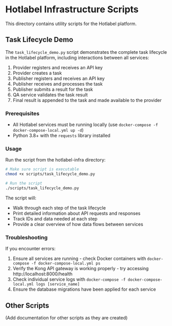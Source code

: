 # Hotlabel Infrastructure Scripts

This directory contains utility scripts for the Hotlabel platform.

## Task Lifecycle Demo

The `task_lifecycle_demo.py` script demonstrates the complete task lifecycle in the Hotlabel platform, including interactions between all services:

1. Provider registers and receives an API key
2. Provider creates a task
3. Publisher registers and receives an API key
4. Publisher receives and processes the task
5. Publisher submits a result for the task
6. QA service validates the task result
7. Final result is appended to the task and made available to the provider

### Prerequisites

- All Hotlabel services must be running locally (use `docker-compose -f docker-compose-local.yml up -d`)
- Python 3.8+ with the `requests` library installed

### Usage

Run the script from the hotlabel-infra directory:

```bash
# Make sure script is executable
chmod +x scripts/task_lifecycle_demo.py

# Run the script
./scripts/task_lifecycle_demo.py
```

The script will:
- Walk through each step of the task lifecycle
- Print detailed information about API requests and responses
- Track IDs and data needed at each step
- Provide a clear overview of how data flows between services

### Troubleshooting

If you encounter errors:

1. Ensure all services are running - check Docker containers with `docker-compose -f docker-compose-local.yml ps`
2. Verify the Kong API gateway is working properly - try accessing http://localhost:8000/health
3. Check individual service logs with `docker-compose -f docker-compose-local.yml logs [service_name]`
4. Ensure the database migrations have been applied for each service

## Other Scripts

(Add documentation for other scripts as they are created)
